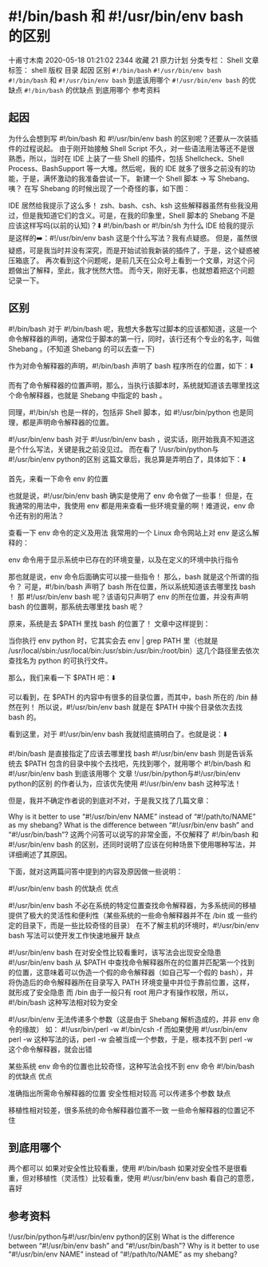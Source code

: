 # #!/bin/bash 和 #!/usr/bin/env bash 的区别

十甫寸木南 2020-05-18 01:21:02  2344  收藏 21  原力计划
分类专栏： Shell 文章标签： shell
版权
目录
起因
区别
`#!/bin/bash`
`#!/usr/bin/env bash`
`#!/bin/bash` 和 `#!/usr/bin/env bash` 到底该用哪个
`#!/usr/bin/env bash` 的优缺点
`#!/bin/bash` 的优缺点
到底用哪个
参考资料
## 起因
为什么会想到写 #!/bin/bash 和 #!/usr/bin/env bash 的区别呢？还要从一次装插件的过程说起。
由于刚开始接触 Shell Script 不久，对一些语法用法等还不是很熟悉，所以，当时在 IDE 上装了一些 Shell 的插件，包括 Shellcheck、Shell Process、BashSupport 等一大堆。然后呢，我的 IDE 就多了很多之前没有的功能，于是，满怀激动的我准备尝试一下。
新建一个 Shell 脚本 -> 写 Shebang、 咦？
在写 Shebang 的时候出现了一个奇怪的事，如下图：

IDE 居然给我提示了这么多！
zsh、bash、csh、ksh 这些解释器虽然有些我没用过，但是我知道它们的含义。可是，在我的印象里，Shell 脚本的 Shebang 不是应该这样写吗(以前的认知)？⬇️
#!/bin/bash or #!/bin/sh
为什么 IDE 给我的提示是这样的➡️：#!/usr/bin/env bash
这是个什么写法？我有点疑惑。
但是，虽然很疑惑，可是我当时并没有深究，而是开始试验我新装的插件了，于是，这个疑惑被压箱底了。
再次看到这个问题呢，是前几天在公众号上看到一个文章，对这个问题做出了解释，至此，我才恍然大悟。
而今天，刚好无事，也就想着把这个问题记录一下。

## 区别
#!/bin/bash
对于 #!/bin/bash 呢，我想大多数写过脚本的应该都知道，这是一个命令解释器的声明，通常位于脚本的第一行，同时，该行还有个专业的名字，叫做 Shebang 。(不知道 Shebang 的可以去查一下)

作为对命令解释器的声明，#!/bin/bash 声明了 bash 程序所在的位置，如下：⬇️

而有了命令解释器的位置声明，那么，当执行该脚本时，系统就知道该去哪里找这个命令解释器，也就是 Shebang 中指定的 bash 。

同理，#!/bin/sh 也是一样的，包括非 Shell 脚本，如 #!/usr/bin/python 也是同理，都是声明命令解释器的位置。

#!/usr/bin/env bash
对于 #!/usr/bin/env bash ，说实话，刚开始我真不知道这是个什么写法，关键是我之前没见过。
而在看了 !/usr/bin/python与#!/usr/bin/env python的区别 这篇文章后，我总算是弄明白了，具体如下：⬇️

首先，来看一下命令 env 的位置

也就是说，#!/usr/bin/env bash 确实是使用了 env 命令做了一些事！
但是，在我通常的用法中，我使用 env 都是用来查看一些环境变量的啊！难道说，env 命令还有别的用法？

查看一下 env 命令的定义及用法
我常用的一个 Linux 命令网站上对 env 是这么解释的：

env 命令用于显示系统中已存在的环境变量，以及在定义的环境中执行指令

那也就是说，env 命令后面确实可以接一些指令！
那么，bash 就是这个所谓的指令？
可是，#!/bin/bash 声明了 bash 所在位置，所以系统知道该去哪里找 bash ！
那 #!/usr/bin/env bash 呢？该语句只声明了 env 的所在位置，并没有声明 bash 的位置啊，那系统去哪里找 bash 呢？

原来，系统是去 $PATH 里找 bash 的位置了！
文章中这样提到：

当你执行 env python 时，它其实会去 env | grep PATH 里（也就是 /usr/local/sbin:/usr/local/bin:/usr/sbin:/usr/bin:/root/bin）这几个路径里去依次查找名为 python 的可执行文件。

那么，我们来看一下 $PATH 吧：⬇️

可以看到，在 $PATH 的内容中有很多的目录位置，而其中，bash 所在的 /bin 赫然在列！
所以说，#!/usr/bin/env bash 就是在 $PATH 中挨个目录依次去找 bash 的。

看到这里，对于 #!/usr/bin/env bash 我就彻底搞明白了。也就是说：⬇️

#!/bin/bash 是直接指定了应该去哪里找 bash
#!/usr/bin/env bash 则是告诉系统去 $PATH 包含的目录中挨个去找吧，先找到哪个，就用哪个
#!/bin/bash 和 #!/usr/bin/env bash 到底该用哪个
文章 !/usr/bin/python与#!/usr/bin/env python的区别 的作者认为，应该优先使用 #!/usr/bin/env bash 这种写法！

但是，我并不确定作者说的到底对不对，于是我又找了几篇文章：

Why is it better to use “#!/usr/bin/env NAME” instead of “#!/path/to/NAME” as my shebang?
What is the difference between “#!/usr/bin/env bash” and “#!/usr/bin/bash”?
这两个问答可以说写的非常全面，不仅解释了 #!/bin/bash 和 #!/usr/bin/env bash 的区别，还同时说明了应该在何种场景下使用哪种写法，并详细阐述了其原因。

下面，就对这两篇问答中提到的内容及原因做一些说明：

#!/usr/bin/env bash 的优缺点
优点

#!/usr/bin/env bash 不必在系统的特定位置查找命令解释器，为多系统间的移植提供了极大的灵活性和便利性（某些系统的一些命令解释器并不在 /bin 或 一些约定的目录下，而是一些比较奇怪的目录）
在不了解主机的环境时，#!/usr/bin/env bash 写法可以使开发工作快速地展开
缺点

#!/usr/bin/env bash 在对安全性比较看重时，该写法会出现安全隐患
#!/usr/bin/env bash 从 $PATH 中查找命令解释器所在的位置并匹配第一个找到的位置，这意味着可以伪造一个假的命令解释器（如自己写一个假的 bash），并将伪造后的命令解释器所在目录写入 PATH 环境变量中并位于靠前位置，这样，就形成了安全隐患
而 /bin 由于一般只有 root 用户才有操作权限，所以，#!/bin/bash 这种写法相对较为安全

#!/usr/bin/env 无法传递多个参数（这是由于 Shebang 解析造成的，并非 env 命令的缘故）
如：
#!/usr/bin/perl -w
#!/bin/csh -f
而如果使用 #!/usr/bin/env perl -w 这种写法的话，perl -w 会被当成一个参数，于是，根本找不到 perl -w 这个命令解释器，就会出错

某些系统 env 命令的位置也比较奇怪，这种写法会找不到 env 命令
#!/bin/bash 的优缺点
优点

准确指出所需命令解释器的位置
安全性相对较高
可以传递多个参数
缺点

移植性相对较差，很多系统的命令解释器位置不一致
一些命令解释器的位置记不住

## 到底用哪个
两个都可以
如果对安全性比较看重，使用 #!/bin/bash
如果对安全性不是很看重，但对移植性（灵活性）比较看重，使用 #!/usr/bin/env bash
看自己的意愿，喜好

## 参考资料
!/usr/bin/python与#!/usr/bin/env python的区别
What is the difference between “#!/usr/bin/env bash” and “#!/usr/bin/bash”?
Why is it better to use “#!/usr/bin/env NAME” instead of “#!/path/to/NAME” as my shebang?

